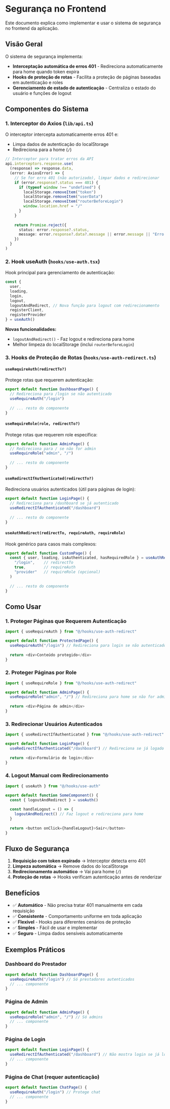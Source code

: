 # Segurança no Frontend

Este documento explica como implementar e usar o sistema de segurança no frontend da aplicação.

## Visão Geral

O sistema de segurança implementa:
- **Interceptação automática de erros 401** - Redireciona automaticamente para home quando token expira
- **Hooks de proteção de rotas** - Facilita a proteção de páginas baseadas em autenticação e roles
- **Gerenciamento de estado de autenticação** - Centraliza o estado do usuário e funções de logout

## Componentes do Sistema

### 1. Interceptor do Axios (`lib/api.ts`)

O interceptor intercepta automaticamente erros 401 e:
- Limpa dados de autenticação do localStorage
- Redireciona para a home (`/`)

```typescript
// Interceptor para tratar erros da API
api.interceptors.response.use(
  (response) => response.data,
  (error: AxiosError) => {
    // Se for erro 401 (não autorizado), limpar dados e redirecionar
    if (error.response?.status === 401) {
      if (typeof window !== "undefined") {
        localStorage.removeItem("token")
        localStorage.removeItem("userData")
        localStorage.removeItem("routerBeforeLogin")
        window.location.href = "/"
      }
    }
    
    return Promise.reject({
      status: error.response?.status,
      message: error.response?.data?.message || error.message || "Erro desconhecido",
    })
  }
)
```

### 2. Hook useAuth (`hooks/use-auth.tsx`)

Hook principal para gerenciamento de autenticação:

```typescript
const { 
  user, 
  loading, 
  login, 
  logout, 
  logoutAndRedirect, // Nova função para logout com redirecionamento
  registerClient,
  registerProvider 
} = useAuth()
```

**Novas funcionalidades:**
- `logoutAndRedirect()` - Faz logout e redireciona para home
- Melhor limpeza do localStorage (inclui `routerBeforeLogin`)

### 3. Hooks de Proteção de Rotas (`hooks/use-auth-redirect.ts`)

#### `useRequireAuth(redirectTo?)`
Protege rotas que requerem autenticação:

```typescript
export default function DashboardPage() {
  // Redireciona para /login se não autenticado
  useRequireAuth("/login")
  
  // ... resto do componente
}
```

#### `useRequireRole(role, redirectTo?)`
Protege rotas que requerem role específica:

```typescript
export default function AdminPage() {
  // Redireciona para / se não for admin
  useRequireRole("admin", "/")
  
  // ... resto do componente
}
```

#### `useRedirectIfAuthenticated(redirectTo?)`
Redireciona usuários autenticados (útil para páginas de login):

```typescript
export default function LoginPage() {
  // Redireciona para /dashboard se já autenticado
  useRedirectIfAuthenticated("/dashboard")
  
  // ... resto do componente
}
```

#### `useAuthRedirect(redirectTo, requireAuth, requireRole)`
Hook genérico para casos mais complexos:

```typescript
export default function CustomPage() {
  const { user, loading, isAuthenticated, hasRequiredRole } = useAuthRedirect(
    "/login",    // redirectTo
    true,        // requireAuth
    "provider"   // requireRole (opcional)
  )
  
  // ... resto do componente
}
```

## Como Usar

### 1. Proteger Páginas que Requerem Autenticação

```typescript
import { useRequireAuth } from "@/hooks/use-auth-redirect"

export default function ProtectedPage() {
  useRequireAuth("/login") // Redireciona para login se não autenticado
  
  return <div>Conteúdo protegido</div>
}
```

### 2. Proteger Páginas por Role

```typescript
import { useRequireRole } from "@/hooks/use-auth-redirect"

export default function AdminPage() {
  useRequireRole("admin", "/") // Redireciona para home se não for admin
  
  return <div>Página de admin</div>
}
```

### 3. Redirecionar Usuários Autenticados

```typescript
import { useRedirectIfAuthenticated } from "@/hooks/use-auth-redirect"

export default function LoginPage() {
  useRedirectIfAuthenticated("/dashboard") // Redireciona se já logado
  
  return <div>Formulário de login</div>
}
```

### 4. Logout Manual com Redirecionamento

```typescript
import { useAuth } from "@/hooks/use-auth"

export default function SomeComponent() {
  const { logoutAndRedirect } = useAuth()
  
  const handleLogout = () => {
    logoutAndRedirect() // Faz logout e redireciona para home
  }
  
  return <button onClick={handleLogout}>Sair</button>
}
```

## Fluxo de Segurança

1. **Requisição com token expirado** → Interceptor detecta erro 401
2. **Limpeza automática** → Remove dados do localStorage
3. **Redirecionamento automático** → Vai para home (`/`)
4. **Proteção de rotas** → Hooks verificam autenticação antes de renderizar

## Benefícios

- ✅ **Automático** - Não precisa tratar 401 manualmente em cada requisição
- ✅ **Consistente** - Comportamento uniforme em toda aplicação
- ✅ **Flexível** - Hooks para diferentes cenários de proteção
- ✅ **Simples** - Fácil de usar e implementar
- ✅ **Seguro** - Limpa dados sensíveis automaticamente

## Exemplos Práticos

### Dashboard do Prestador
```typescript
export default function DashboardPage() {
  useRequireAuth("/login") // Só prestadores autenticados
  // ... componente
}
```

### Página de Admin
```typescript
export default function AdminPage() {
  useRequireRole("admin", "/") // Só admins
  // ... componente
}
```

### Página de Login
```typescript
export default function LoginPage() {
  useRedirectIfAuthenticated("/dashboard") // Não mostra login se já logado
  // ... componente
}
```

### Página de Chat (requer autenticação)
```typescript
export default function ChatPage() {
  useRequireAuth("/login") // Protege chat
  // ... componente
}
```
